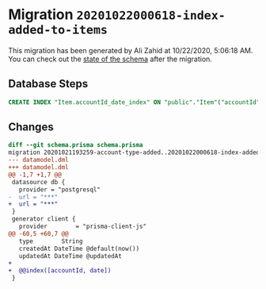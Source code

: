 # Migration `20201022000618-index-added-to-items`

This migration has been generated by Ali Zahid at 10/22/2020, 5:06:18 AM.
You can check out the [state of the schema](./schema.prisma) after the migration.

## Database Steps

```sql
CREATE INDEX "Item.accountId_date_index" ON "public"."Item"("accountId", "date")
```

## Changes

```diff
diff --git schema.prisma schema.prisma
migration 20201021193259-account-type-added..20201022000618-index-added-to-items
--- datamodel.dml
+++ datamodel.dml
@@ -1,7 +1,7 @@
 datasource db {
   provider = "postgresql"
-  url = "***"
+  url = "***"
 }
 generator client {
   provider        = "prisma-client-js"
@@ -60,5 +60,7 @@
   type        String
   createdAt DateTime @default(now())
   updatedAt DateTime @updatedAt
+
+  @@index([accountId, date])
 }
```
